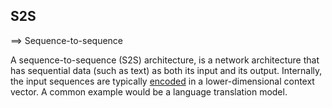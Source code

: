## S2S
==> Sequence-to-sequence

A sequence-to-sequence (S2S) architecture, is a network architecture that has sequential data (such as text) as both its input and its output. Internally, the input sequences are typically [encoded]("#encoder") in a lower-dimensional context vector. A common example would be a language translation model.

